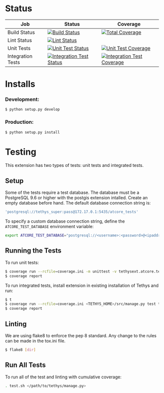 # Status

| Job                       | Status                                                                                                                                                                                             | Coverage           |
| ------------------------- | -------------------------------------------------------------------------------------------------------------------------------------------------------------------------------------------------- | ------------------ |
| Build Status              | [![Build Status](https://git.aquaveo.com/tethys/tethysext-atcore/badges/master/pipeline.svg?job=build)](https://git.aquaveo.com/tethys/tethysext-atcore/commits/master)                            | [![Total Coverage](https://git.aquaveo.com/tethys/tethysext-atcore/badges/master/coverage.svg?job=coverage)](https://git.aquaveo.com/tethys/tethysext-atcore/commits/master) |
| Lint Status               | [![Lint Status](https://git.aquaveo.com/tethys/tethysext-atcore/badges/master/pipeline.svg?job=lint)](https://git.aquaveo.com/tethys/tethysext-atcore/commits/master)                              |                    |
| Unit Tests                | [![Unit Test Status](https://git.aquaveo.com/tethys/tethysext-atcore/badges/master/pipeline.svg?job=unit_tests)](https://git.aquaveo.com/tethys/tethysext-atcore/commits/master)                   | [![Unit Test Coverage](https://git.aquaveo.com/tethys/tethysext-atcore/badges/master/coverage.svg?job=unit_tests)](https://git.aquaveo.com/tethys/tethysext-atcore/commits/master) |
| Integration Tests         | [![Integration Test Status](https://git.aquaveo.com/tethys/tethysext-atcore/badges/master/pipeline.svg?job=integration_tests)](https://git.aquaveo.com/tethys/tethysext-atcore/commits/master)     | [![Integration Test Coverage](https://git.aquaveo.com/tethys/tethysext-atcore/badges/master/coverage.svg?job=integration_tests)](https://git.aquaveo.com/tethys/tethysext-atcore/commits/master) | 

# Installs

### Development:

```bash
$ python setup.py develop
```

### Production:

```bash
$ python setup.py install
```

# Testing

This extension has two types of tests: unit tests and integrated tests.

## Setup

Some of the tests require a test database. The database must be a PostgreSQL 9.6 or higher with the postgis extension intalled. Create an empty database before hand. The default database connection string is:

```bash
'postgresql://tethys_super:pass@172.17.0.1:5435/atcore_tests'
```

To specify a custom database connection string, define the `ATCORE_TEST_DATABASE` environment variable:

```bash
export ATCORE_TEST_DATABASE="postgresql://<username>:<password>@<ipaddress>:<port>/<dbname>"
```

## Running the Tests

To run unit tests:

```bash
$ coverage run --rcfile=coverage.ini -m unittest -v tethysext.atcore.tests.unit_tests 
$ coverage report
```

To run integrated tests, install extension in existing installation of Tethys and run:

```bash
$ t
$ coverage run --rcfile=coverage.ini <TETHYS_HOME>/src/manage.py test tethysext.atcore.tests.integrated_tests
$ coverage report
```

## Linting

We are using flake8 to enforce the pep 8 standard. Any change to the rules can be made in the tox.ini file.

```bash
$ flake8 [dir]
```

## Run All Tests

To run all of the test and linting with cumulative coverage:

```bash
. test.sh </path/to/tethys/manage.py>
```